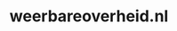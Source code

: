 ---
layout: post
title:  "weerbareoverheid.nl"
internal_url:  "/data/weerbareoverheid.nl.html"
categories: dutchgov
---